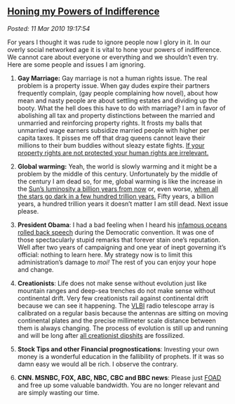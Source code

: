 [Honing my Powers of
Indifference](http://bakerjd99.wordpress.com/2010/03/11/honing-my-powers-of-indifference/)
---------------------------------------------------------------------------------------------------------------

*Posted: 11 Mar 2010 19:17:54*

For years I thought it was rude to ignore people now I glory in it. In
our overly social networked age it is vital to hone your powers of
indifference. We cannot care about everyone or everything and we
shouldn’t even try. Here are some people and issues I am ignoring.

1.  **Gay Marriage:** Gay marriage is not a human rights issue. The real
    problem is a property issue. When gay dudes expire their partners
    frequently complain, (gay people complaining how novel), about how
    mean and nasty people are about settling estates and dividing up the
    booty. What the hell does this have to do with marriage? I am in
    favor of abolishing all tax and property distinctions between the
    married and unmarried and reinforcing property rights. It frosts my
    balls that unmarried wage earners subsidize married people with
    higher per capita taxes. It pisses me off that drag queens cannot
    leave their millions to their bum buddies without sleazy estate
    fights. [If your property rights are not protected your human rights
    are irrelevant.](http://mises.org/daily/2569)

2.  **Global warming:** Yeah, the world is slowly warming and it might
    be a problem by the middle of this century. Unfortunately by the
    middle of the century I am dead so, for me, global warming is like
    the increase in the [Sun’s luminosity a billion years from
    now](http://j.dollan.home.bresnan.net/MUSunLife.html) or, even
    worse, [when all the stars go dark in a few hundred trillion
    years.](http://en.wikipedia.org/wiki/Future\_of\_an\_expanding\_universe#Star\_formation\_ceases)
    Fifty years, a billion years, a hundred trillion years it doesn’t
    matter I am still dead. Next issue please.

3.  **President Obama**: I had a bad feeling when I heard his [infamous
    oceans rolled back
    speech](http://www.youtube.com/watch?v=u2pZSvq9bto) during the
    Democratic convention. It was one of those spectacularly stupid
    remarks that forever stain one’s reputation. Well after two years of
    campaigning and one year of inept governing it’s official: nothing
    to learn here. My strategy now is to limit this administration’s
    damage to *moi!* The rest of you can enjoy your hope and change.

4.  **Creationists**: Life does not make sense without evolution just
    like mountain ranges and deep-sea trenches do not make sense without
    continental drift. Very few creationists rail against continental
    drift because we can see it happening. The
    [VLBI](http://www.evlbi.org/links/links.html) radio telescope array
    is calibrated on a regular basis because the antennas are sitting on
    moving continental plates and the precise millimeter scale distance
    between them is always changing. The process of evolution is still
    up and running and will be long after [all creationist
    dipshits](http://creationistidiocy.blogspot.com/2009/02/morons-of-month-holy-trinity-of-stupid.html)
    are fossilized.

5.  **Stock Tips and other Financial prognostications**: Investing your
    own money is a wonderful education in the fallibility of prophets.
    If it was so damn easy we would all be rich. I observe the contrary.

6.  **CNN. MSNBC, FOX, ABC, NBC, CBC and BBC news**: Please just
    [FOAD](http://www.urbandictionary.com/define.php?term=F.O.A.D.) and
    free up some valuable bandwidth. You are no longer relevant and are
    simply wasting our time.


